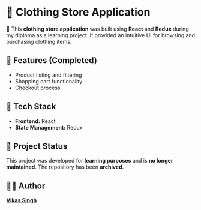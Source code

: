 # 👕 Clothing Store Application

🚀 This **clothing store application** was built using **React** and **Redux** during my diploma as a learning project. It provided an intuitive UI for browsing and purchasing clothing items.  

## 📌 Features (Completed)  

- Product listing and filtering  
- Shopping cart functionality  
- Checkout process  

## 📌 Tech Stack  

- **Frontend:** React  
- **State Management:** Redux  

## 📌 Project Status  

This project was developed for **learning purposes** and is **no longer maintained**. The repository has been **archived**.  

## 👨‍💻 Author  

**[Vikas Singh](https://xanderbilla.com)** 
